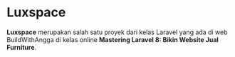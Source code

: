 # Luxspace

**Luxspace** merupakan salah satu proyek dari kelas Laravel yang ada di web BuildWithAngga di kelas online **Mastering Laravel 8: Bikin Website Jual Furniture**.

